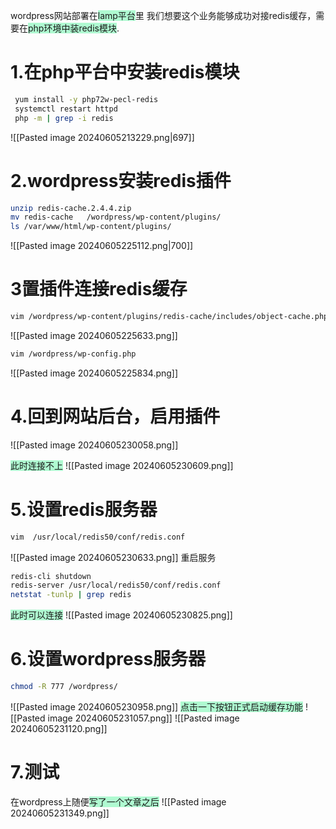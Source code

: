 
wordpress网站部署在<span style="background:#affad1">lamp平台</span>里
我们想要这个业务能够成功对接redis缓存，需要在<span style="background:#affad1">php环境中装redis模块</span>.

# 1.在php平台中安装redis模块
```bash
 yum install -y php72w-pecl-redis
 systemctl restart httpd
 php -m | grep -i redis
```
 ![[Pasted image 20240605213229.png|697]]

# 2.wordpress安装redis插件
```bash
unzip redis-cache.2.4.4.zip
mv redis-cache   /wordpress/wp-content/plugins/
ls /var/www/html/wp-content/plugins/
```
![[Pasted image 20240605225112.png|700]]
# 3置插件连接redis缓存
```bash
vim /wordpress/wp-content/plugins/redis-cache/includes/object-cache.php
```
![[Pasted image 20240605225633.png]]
```bash
vim /wordpress/wp-config.php
```
![[Pasted image 20240605225834.png]]
# 4.回到网站后台，启用插件
![[Pasted image 20240605230058.png]]

<span style="background:#affad1">此时连接不上</span>
![[Pasted image 20240605230609.png]]

# 5.设置redis服务器
```bash
vim  /usr/local/redis50/conf/redis.conf
```
![[Pasted image 20240605230633.png]]
重启服务
```bash
redis-cli shutdown
redis-server /usr/local/redis50/conf/redis.conf
netstat -tunlp | grep redis
```
<span style="background:#affad1">此时可以连接</span>
![[Pasted image 20240605230825.png]]

# 6.设置wordpress服务器
```bash
chmod -R 777 /wordpress/
```
![[Pasted image 20240605230958.png]]
<span style="background:#affad1">点击一下按钮正式启动缓存功能</span>
![[Pasted image 20240605231057.png]]
![[Pasted image 20240605231120.png]]

# 7.测试
在wordpress上随便<span style="background:#affad1">写了一个文章之后</span>
![[Pasted image 20240605231349.png]]

